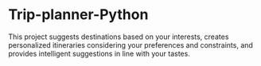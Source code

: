 # Trip-planner-Python
This project suggests destinations based on your interests, creates personalized itineraries considering your preferences and constraints, and provides intelligent suggestions in line with your tastes. 
